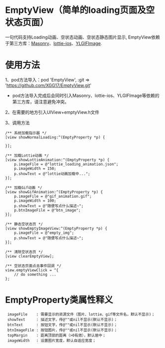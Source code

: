 
# EmptyView（简单的loading页面及空状态页面）

一句代码支持Loading动画、空状态动画、空状态静态图片显示, EmptyView依赖于第三方库：[Masonry](https://github.com/SnapKit/Masonry)、[lottie-ios](https://github.com/airbnb/lottie-ios/tree/lottie/objectiveC)、[YLGIFImage](https://github.com/liyong03/YLGIFImage).

# 使用方法
1、pod方法导入：pod 'EmptyView', :git => 'https://github.com/XGG17/EmptyView.git'

* pod方法导入完成后会同时引入Masonry、lottie-ios、YLGIFImage等依赖的第三方库，请注意避免冲突。


2、在需要的地方引入UIView+emptyView.h文件

3、调用方法
```
/** 系统加载指示器 */
[view showNormalLoading:^(EmptyProperty *p) {

}];
```
```
/** 加载Lottie动画 */
[view showLottieAnimation:^(EmptyProperty *p) {
    p.imageFile = @"lottie_loading_animation.json";
    p.imageWidth = 150;
    p.showText = @"lottie动画加载中...";
}];
```
```
/** 加载Gif动画 */
[view showGifAnimation:^(EmptyProperty *p) {
    p.imageFile = @"gif_animation.gif";
    p.imageWidth = 100;
    p.showText = @"随便写点什么描述~";
    p.btnImageFile = @"btn_image";
}];
```
```
/** 静态空状态页 */
[view showEmptyImageView:^(EmptyProperty *p) {
    p.imageFile = @"empty_img";
    p.showText = @"随便写点什么描述~";
}];
```
```
/** 清除空状态页 */
[view clearEmptyView];
```
```
/** 空状态页面点击事件回调 */
view.emptyViewClick = ^{
    // do something ...
};
```

# EmptyProperty类属性释义
```
 imageFile    : 需要显示的资源文件（图片、lottie、gif等文件名，默认不显示)；
 showText     : 描述文字，传@""或nil不显示(默认不显示)；
 btnText      : 按钮文字，传@""或nil不显示(默认不显示)；
 btnImageFile : 按钮图片，传@""或nil不显示(默认不显示)；
 topMargin    : 距离顶部的距离（>0有效），默认居中；
 imageWidth   : 设置图片宽度，默认自适应宽度；
```

